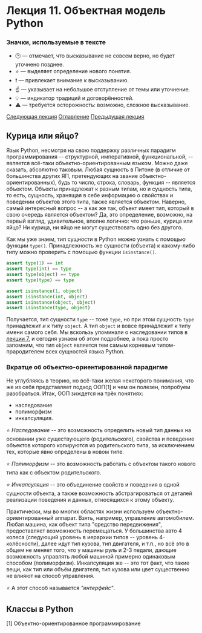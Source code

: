 Лекция 11. Объектная модель Python
===


### Значки, используемые в тексте

* :clock2: &mdash; отмечает, что высказывание не совсем верно, но будет уточнено позднее.
* :star: &mdash; выделяет определение нового понятия.
* :exclamation: &mdash; привлекает внимание к высказыванию.
* :point_up: &mdash; указывает на небольшое отступление от темы или уточнение.
* :bulb: &mdash; индикатор традиций и договорённостей. 
* :warning: &mdash; требуется осторожность: возможно, сложное высказывание.  



[Следующая лекция](./lecture_12.md) [Оглавление](./README.md) [Предыдущая лекция](./lecture_10.md) 

## Курица или яйцо?

Язык Python, несмотря на свою поддержку различных парадигм программирования -- структурной, императивной, функциональной, --
является всё-таки объектно-ориентированным языком. Можно даже сказать, абсолютно таковым. Любая сущность в Питоне 
(в отличие от большинства других ЯП, претендующих на звание объектно-ориентированных),
будь то число, строка, словарь, функция -- является объектом. Объекты принадлежат к разным типам, но и сущность типа, то есть,
сущность, хранящая в себе информацию о свойствах и поведении объектов этого типа,
также является объектом. Наверно, самый интересный вопрос -- а как же так, объект имеет тип, который в свою очередь является
объектом? Да, это определение, возможно, на первый взгляд, удивительное, вполне логично: что раньше, курица или яйцо? 
Ни курица, ни яйцо не могут существовать одно без другого. 

Как мы уже знаем, тип сущности в Python можно узнать с помощью функции `type()`. Принадлежность же сущности (объекта) к какому-либо типу
можно проверить с помощью функции `isinstance()`.
```python
assert type(1) == int
assert type(int) == type
assert type(object) == type
assert type(type) == type

assert isinstance(1, object)
assert isinstance(int, object)
assert isinstance(object, object)
assert isinstance(type, object)
```
Получается, тип сущности `type` -- тоже `type`, но при этом сущность  `type` принадлежит *и* к типу `object`. А тип `object`
и вовсе принадлежит к типу имени самого себя.
Мы вскользь упоминали о наследовании типов в [лекции 7](./lecture_07.md), и сегодня узнаем об этом подробнее, а пока
просто запомним, что тип `object` является тем самым корневым типом-прародителем всех сущностей языка Python.

### Вкратце об объектно-ориентированной парадигме

Не углубляясь в теорию, но всё-таки желая некоторого понимания, что же из себя представляет подход ООП[1] и чем он полезен,
попробуем разобраться.
Итак, ООП зиждется на трёх понятиях:
* наследование
* полиморфизм
* инкапсуляция.

:star: *Наследование* -- это возможность определить новый тип данных на основании уже существующего (родительского), 
свойства и поведение объектов которого копируются
 из родительского типа, за исключением тех, которые явно определены в новом типе. 

:star: *Полиморфизм* -- это  возможность работать
  с объектом такого нового типа как с объектом родительского.
  
:star: *Инкапсуляция* -- это объединение свойств и поведения в одной сущности объекта, 
а также возможность абстрагироваться от деталей реализации поведения и данных, относящихся к этому объекту.
 
Практически, мы во многих областях жизни используем объектно-ориентированный аппарат. Взять, например, управление автомобилем.
Любая машина, как объект типа "средство передвижения", предоставляет возможность перемещаться. У большинства авто 4 колеса
(следующий уровень в иерархии типов -- уровень 4-колёсности), далее идут тип кузова, тип двигателя, и т.п., но всё это
в общем не меняет того, что у машины руль и 2-3 педали, дающие возможность управлять любой машиной примерно
 одинаковым способом (полиморфизм). Инкапсуляция же -- это тот факт, что такие вещи, как тип или объём двигателя, 
 тип кузова или цвет
существенно не влияют на способ управления.
 
:star: А этот способ называется *"интерфейс"*.

## Классы в Python



[1] Объектно-ориентированное программирование
